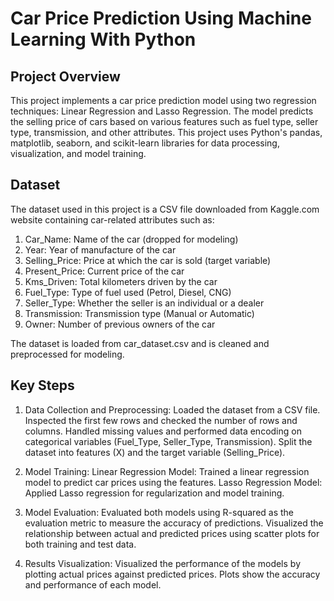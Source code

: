 # Car Price Prediction Using Machine Learning With Python

## Project Overview
This project implements a car price prediction model using two regression techniques: Linear Regression and Lasso Regression. The model predicts the selling price of cars based on various features such as fuel type, seller type, transmission, and other attributes. This project uses Python's pandas, matplotlib, seaborn, and scikit-learn libraries for data processing, visualization, and model training.

## Dataset
The dataset used in this project is a CSV file downloaded from Kaggle.com website containing car-related attributes such as:

1. Car_Name: Name of the car (dropped for modeling)
2. Year: Year of manufacture of the car
3. Selling_Price: Price at which the car is sold (target variable)
4. Present_Price: Current price of the car
5. Kms_Driven: Total kilometers driven by the car
6. Fuel_Type: Type of fuel used (Petrol, Diesel, CNG)
7. Seller_Type: Whether the seller is an individual or a dealer
8. Transmission: Transmission type (Manual or Automatic)
9. Owner: Number of previous owners of the car
  
The dataset is loaded from car_dataset.csv and is cleaned and preprocessed for modeling.

## Key Steps
1. Data Collection and Preprocessing:
Loaded the dataset from a CSV file.
Inspected the first few rows and checked the number of rows and columns.
Handled missing values and performed data encoding on categorical variables (Fuel_Type, Seller_Type, Transmission).
Split the dataset into features (X) and the target variable (Selling_Price).

3. Model Training:
Linear Regression Model: Trained a linear regression model to predict car prices using the features.
Lasso Regression Model: Applied Lasso regression for regularization and model training.

5. Model Evaluation:
Evaluated both models using R-squared as the evaluation metric to measure the accuracy of predictions.
Visualized the relationship between actual and predicted prices using scatter plots for both training and test data.

7. Results Visualization:
Visualized the performance of the models by plotting actual prices against predicted prices.
Plots show the accuracy and performance of each model.

